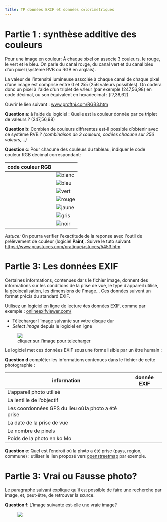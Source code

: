 ```yaml
---
Title: TP données EXIF et données colorimetriques
---
```


# Partie 1 : synthèse additive des couleurs
Pour une image en couleur: À chaque pixel on associe 3 couleurs, le rouge, le vert et le bleu. On parle du canal rouge, du canal vert et du canal bleu d’un pixel (système RVB ou RGB en anglais).

La valeur de l’intensité lumineuse associée à chaque canal de chaque pixel d’une image est comprise entre 0 et 255 (256 valeurs possibles). On codera donc un pixel à l'aide d'un triplet de valeur (par exemple (247,56,98) en code décimal, ou son équivalent en hexadecimal : (f7,38,62)

Ouvrir le lien suivant : <a href="http://www.proftnj.com/RGB3.htm" target=_blank>www.proftnj.com/RGB3.htm</a>

**Question a**: à l’aide du logiciel : 
Quelle est la couleur donnée par ce triplet de valeurs ? (247,56,98)
  
**Question b**: Combien de couleurs différentes est-il possible d’obtenir avec ce système RVB ? *(combinaison de 3 couleurs, codées chacune sur 256 valeurs,...)*

**Question c**: Pour chacune des couleurs du tableau, indiquer le code couleur RGB décimal correspondant:

| code couleur RGB | |
|--- |--- |
|   | ![blanc](../images/coul_b.png) |
|   | ![bleu](../images/coul_bleu.png)|
|   | ![vert](../images/coul_v.png)|
|   | ![rouge](../images/coul_r.png) |
|   | ![jaune](../images/coul_j.png) |
|   | ![gris](../images/coul_g.png) |
|   | ![noir](../images/coul_n.png) |

*Astuce:* On pourra verifier l'exactitude de la reponse avec l'outil de prélèvement de couleur (logiciel **Paint**). Suivre le tuto suivant: <a href="https://www.pcastuces.com/pratique/astuces/5453.htm">https://www.pcastuces.com/pratique/astuces/5453.htm</a>


# Partie 3: Les données EXIF
Certaines informations, contenues dans le fichier image, donnent des informations sur les conditions de la prise de vue, le type d’appareil utilisé, la géolocalisation, les dimensions de l’image… Ces données suivent un format précis du standard EXIF.

Utilisez un logiciel en ligne de lecture des données EXIF, comme par exemple : <a href="https://onlineexifviewer.com/" target=_blank>onlineexifviewer.com/</a>

* Télécharger l’image suivante sur votre disque dur
* *Select image* depuis le logiciel en ligne

<figure><a href="../images/photo.jpg" download="photo.jpg">
<img src="../images/photo.jpg">
<figcaption>cliquer sur l'image pour telecharger</figcaption></a>
</figure>

Le logiciel met ces données EXIF sous une forme lisible par un être humain : 

**Question d** compléter les informations contenues dans le fichier de cette photographie :

|information | donnée EXIF |
|--- |--- |
|L’appareil photo utilisé |   |
| La lentille de l’objectif |   |
| Les coordonnées GPS du lieu où la photo a été prise |   |
| La date de la prise de vue |   |
| Le nombre de pixels |  |
|  Poids de la photo en ko Mo |   |
  

**Question e**: Quel est l’endroit où la photo a été prise (pays, region, commune) : utiliser le lien proposé vers [openstreetmap](https://www.openstreetmap.org/) par exemple.
 
# Partie 3: Vrai ou Fausse photo?
Le paragraphe [suivant](/docs/SNT_2nde/pages/page5/photo_num4/#google-images) explique qu'il est possible de faire une recherche par image, et, peut-être, de retrouver la source. 

**Question f**: L'image suivante est-elle une vraie image?

<figure>
 <img src="../images/photo2.png">
</figure>
